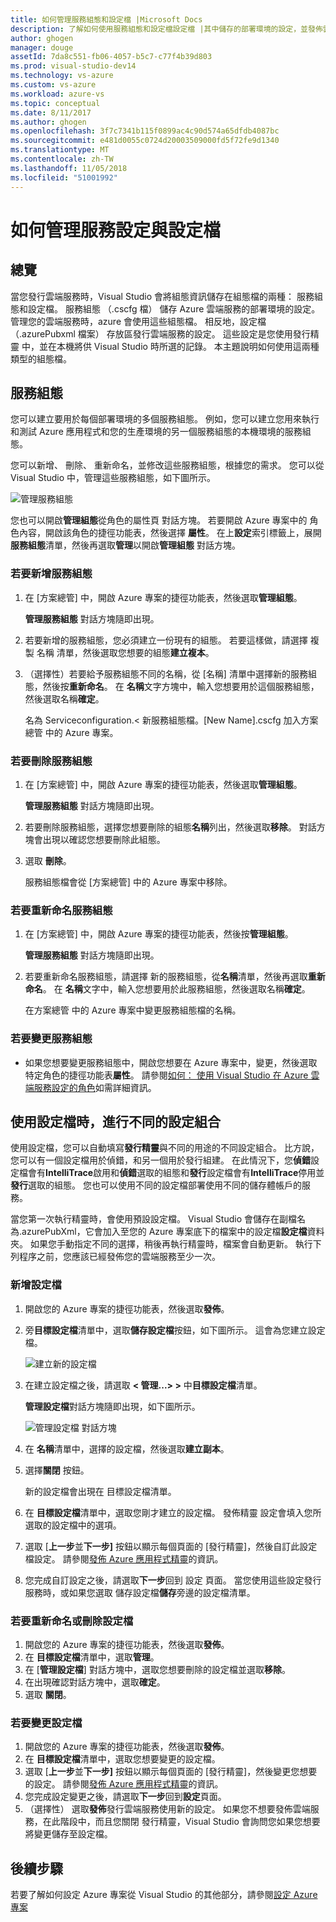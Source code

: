 ```yaml
---
title: 如何管理服務組態和設定檔 |Microsoft Docs
description: 了解如何使用服務組態和設定檔設定檔 |其中儲存的部署環境的設定，並發佈雲端服務的設定。
author: ghogen
manager: douge
assetId: 7da8c551-fb06-4057-b5c7-c77f4b39d803
ms.prod: visual-studio-dev14
ms.technology: vs-azure
ms.custom: vs-azure
ms.workload: azure-vs
ms.topic: conceptual
ms.date: 8/11/2017
ms.author: ghogen
ms.openlocfilehash: 3f7c7341b115f0899ac4c90d574a65dfdb4087bc
ms.sourcegitcommit: e481d0055c0724d20003509000fd5f72fe9d1340
ms.translationtype: MT
ms.contentlocale: zh-TW
ms.lasthandoff: 11/05/2018
ms.locfileid: "51001992"
---
```

# <a name="how-to-manage-service-configurations-and-profiles"></a>如何管理服務設定與設定檔
## <a name="overview"></a>總覽
當您發行雲端服務時，Visual Studio 會將組態資訊儲存在組態檔的兩種： 服務組態和設定檔。 服務組態 （.cscfg 檔） 儲存 Azure 雲端服務的部署環境的設定。 管理您的雲端服務時，azure 會使用這些組態檔。 相反地，設定檔 （.azurePubxml 檔案） 存放區發行雲端服務的設定。 這些設定是您使用發行精靈 中，並在本機將供 Visual Studio 時所選的記錄。 本主題說明如何使用這兩種類型的組態檔。

## <a name="service-configurations"></a>服務組態
您可以建立要用於每個部署環境的多個服務組態。 例如，您可以建立您用來執行和測試 Azure 應用程式和您的生產環境的另一個服務組態的本機環境的服務組態。

您可以新增、 刪除、 重新命名，並修改這些服務組態，根據您的需求。 您可以從 Visual Studio 中，管理這些服務組態，如下圖所示。

![管理服務組態](./media/vs-azure-tools-service-configurations-and-profiles-how-to-manage/manage-service-config.png)

您也可以開啟**管理組態**從角色的屬性頁 對話方塊。 若要開啟 Azure 專案中的 角色內容，開啟該角色的捷徑功能表，然後選擇 **屬性**。 在上**設定**索引標籤上，展開**服務組態**清單，然後再選取**管理**以開啟**管理組態** 對話方塊。

### <a name="to-add-a-service-configuration"></a>若要新增服務組態
1. 在 [方案總管] 中，開啟 Azure 專案的捷徑功能表，然後選取**管理組態**。
   
    **管理服務組態** 對話方塊隨即出現。
2. 若要新增的服務組態，您必須建立一份現有的組態。 若要這樣做，請選擇 複製 名稱 清單，然後選取您想要的組態**建立複本**。
3. （選擇性）若要給予服務組態不同的名稱，從 [名稱] 清單中選擇新的服務組態，然後按**重新命名**。 在 **名稱**文字方塊中，輸入您想要用於這個服務組態，然後選取名稱**確定**。
   
    名為 Serviceconfiguration.< 新服務組態檔。[New Name].cscfg 加入方案總管 中的 Azure 專案。

### <a name="to-delete-a-service-configuration"></a>若要刪除服務組態
1. 在 [方案總管] 中，開啟 Azure 專案的捷徑功能表，然後選取**管理組態**。
   
    **管理服務組態** 對話方塊隨即出現。
2. 若要刪除服務組態，選擇您想要刪除的組態**名稱**列出，然後選取**移除**。 對話方塊會出現以確認您想要刪除此組態。
3. 選取 **刪除**。
   
     服務組態檔會從 [方案總管] 中的 Azure 專案中移除。

### <a name="to-rename-a-service-configuration"></a>若要重新命名服務組態
1. 在 [方案總管] 中，開啟 Azure 專案的捷徑功能表，然後按**管理組態**。
   
    **管理服務組態** 對話方塊隨即出現。
2. 若要重新命名服務組態，請選擇 新的服務組態，從**名稱**清單，然後再選取**重新命名**。 在 **名稱**文字中，輸入您想要用於此服務組態，然後選取名稱**確定**。
   
    在方案總管 中的 Azure 專案中變更服務組態檔的名稱。

### <a name="to-change-a-service-configuration"></a>若要變更服務組態
* 如果您想要變更服務組態中，開啟您想要在 Azure 專案中，變更，然後選取特定角色的捷徑功能表**屬性**。 請參閱[如何： 使用 Visual Studio 在 Azure 雲端服務設定的角色](vs-azure-tools-configure-roles-for-cloud-service.md)如需詳細資訊。

## <a name="make-different-setting-combinations-by-using-profiles"></a>使用設定檔時，進行不同的設定組合
使用設定檔，您可以自動填寫**發行精靈**與不同的用途的不同設定組合。 比方說，您可以有一個設定檔用於偵錯，和另一個用於發行組建。 在此情況下，您**偵錯**設定檔會有**IntelliTrace**啟用和**偵錯**選取的組態和**發行**設定檔會有**IntelliTrace**停用並**發行**選取的組態。 您也可以使用不同的設定檔部署使用不同的儲存體帳戶的服務。

當您第一次執行精靈時，會使用預設設定檔。 Visual Studio 會儲存在副檔名為.azurePubXml，它會加入至您的 Azure 專案底下的檔案中的設定檔**設定檔**資料夾。 如果您手動指定不同的選擇，稍後再執行精靈時，檔案會自動更新。 執行下列程序之前，您應該已經發佈您的雲端服務至少一次。

### <a name="to-add-a-profile"></a>新增設定檔
1. 開啟您的 Azure 專案的捷徑功能表，然後選取**發佈**。
2. 旁**目標設定檔**清單中，選取**儲存設定檔**按鈕，如下圖所示。 這會為您建立設定檔。
   
    ![建立新的設定檔](./media/vs-azure-tools-service-configurations-and-profiles-how-to-manage/create-new-profile.png)
3. 在建立設定檔之後，請選取 **< 管理...> >** 中**目標設定檔**清單。
   
    **管理設定檔**對話方塊隨即出現，如下圖所示。
   
    ![管理設定檔 對話方塊](./media/vs-azure-tools-service-configurations-and-profiles-how-to-manage/manage-profiles.png)
4. 在 **名稱**清單中，選擇的設定檔，然後選取**建立副本**。
5. 選擇**關閉** 按鈕。
   
    新的設定檔會出現在 目標設定檔清單。
6. 在 **目標設定檔**清單中，選取您剛才建立的設定檔。 發佈精靈 設定會填入您所選取的設定檔中的選項。
7. 選取 [**上一步**並**下一步]** 按鈕以顯示每個頁面的 [發行精靈]，然後自訂此設定檔設定。 請參閱[發佈 Azure 應用程式精靈](http://go.microsoft.com/fwlink/p/?LinkID=623085)的資訊。
8. 您完成自訂設定之後，請選取**下一步**回到 設定 頁面。 當您使用這些設定發行服務時，或如果您選取 儲存設定檔**儲存**旁邊的設定檔清單。

### <a name="to-rename-or-delete-a-profile"></a>若要重新命名或刪除設定檔
1. 開啟您的 Azure 專案的捷徑功能表，然後選取**發佈**。
2. 在 **目標設定檔**清單中，選取**管理**。
3. 在 [**管理設定檔**] 對話方塊中，選取您想要刪除的設定檔並選取**移除**。
4. 在出現確認對話方塊中，選取**確定**。
5. 選取 **關閉**。

### <a name="to-change-a-profile"></a>若要變更設定檔
1. 開啟您的 Azure 專案的捷徑功能表，然後選取**發佈**。
2. 在 **目標設定檔**清單中，選取您想要變更的設定檔。
3. 選取 [**上一步**並**下一步]** 按鈕以顯示每個頁面的 [發行精靈]，然後變更您想要的設定。 請參閱[發佈 Azure 應用程式精靈](http://go.microsoft.com/fwlink/p/?LinkID=623085)的資訊。
4. 您完成設定變更之後，請選取**下一步**回到**設定**頁面。
5. （選擇性） 選取**發佈**發行雲端服務使用新的設定。 如果您不想要發佈雲端服務，在此階段中，而且您關閉 發行精靈，Visual Studio 會詢問您如果您想要將變更儲存至設定檔。

## <a name="next-steps"></a>後續步驟
若要了解如何設定 Azure 專案從 Visual Studio 的其他部分，請參閱[設定 Azure 專案](http://go.microsoft.com/fwlink/p/?LinkID=623075)

